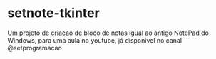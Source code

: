# setnote-tkinter
Um projeto de criacao de bloco de notas igual ao antigo NotePad do Windows, para uma aula no youtube, já disponível no canal @setprogramacao
